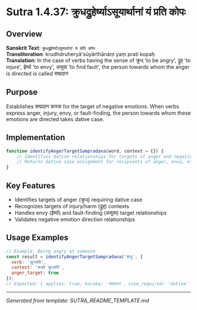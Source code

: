 # Sutra 1.4.37: क्रुधद्रुहेर्ष्याऽसूयार्थानां यं प्रति कोपः

## Overview
**Sanskrit Text**: `क्रुधद्रुहेर्ष्याऽसूयार्थानां यं प्रति कोपः`  
**Transliteration**: krudhdruheryā'sūyārthānāṃ yaṃ prati kopaḥ  
**Translation**: In the case of verbs having the sense of क्रुध् 'to be angry', द्रुह् 'to injure', ईर्ष्या 'to envy', असूया 'to find fault', the person towards whom the anger is directed is called सम्प्रदान

## Purpose
Establishes सम्प्रदान कारक for the target of negative emotions. When verbs express anger, injury, envy, or fault-finding, the person towards whom these emotions are directed takes dative case.

## Implementation
```javascript
function identifyAngerTargetSampradana(word, context = {}) {
    // Identifies dative relationships for targets of anger and negative emotions
    // Returns dative case assignment for recipients of anger, envy, etc.
}
```

## Key Features
- Identifies targets of anger (क्रुध्) requiring dative case
- Recognizes targets of injury/harm (द्रुह्) contexts
- Handles envy (ईर्ष्या) and fault-finding (असूया) target relationships
- Validates negative emotion direction relationships

## Usage Examples
```javascript
// Example: Being angry at someone
const result = identifyAngerTargetSampradana('शत्रु', { 
  verb: 'क्रुध्यति', 
  context: 'शत्रवे क्रुध्यति',
  anger_target: true
});
// Expected: { applies: true, karaka: 'सम्प्रदान', case_required: 'dative' }
```

---

*Generated from template: SUTRA_README_TEMPLATE.md*
